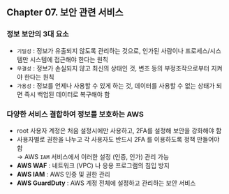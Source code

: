 ## Chapter 07. 보안 관련 서비스
### 정보 보안의 3대 요소

- `기밀성` : 정보가 유출되지 않도록 관리하는 것으로, 인가된 사람이나 프로세스/시스템만 시스템에 접근해야 한다는 원칙
- `무결성` : 정보가 손실되지 않고 최신의 상태인 것, 변조 등의 부정조작으로부터 지켜야 한다는 원칙
- `가용성` : 정보를 언제나 사용할 수 있게 하는 것, 데이터를 사용할 수 없는 상태가 되면 즉시 백업된 데이터로 복구해야 함

### 다양한 서비스 결합하여 정보를 보호하는 AWS
- root 사용자 계정은 처음 설정시에만 사용하고, 2FA를 설정해 보안을 강화해야 함
- 사용자별로 권한을 나누고 각 사용자도 반드시 2FA 를 이용하도록 정책 만들어야 함 <br>
    → AWS `IAM` 서비스에서 이러한 설정 (인증, 인가) 관리 가능
- **AWS WAF** : 네트워크 (VPC) 나 응용 프로그램의 침입 방지
- **AWS IAM** : AWS 인증 및 권한 관리
- **AWS GuardDuty** : AWS 계정 전체에 설정하고 관리하는 보안 서비스
